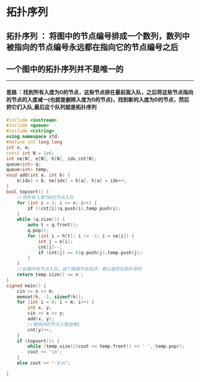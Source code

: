 # 拓扑序列
## 拓扑序列 ： 将图中的节点编号排成一个数列，数列中被指向的节点编号永远都在指向它的节点编号之后
## 一个图中的拓扑序列并不是唯一的
---
#### 思路 ：找到所有入度为0的节点，这些节点排在最前面入队，之后将这些节点指向的节点的入度减一(也就是删除入度为0的节点)，找到新的入度为0的节点，然后把它们入队,最后这个队列就是拓扑序列
```cpp
#include <iostream>
#include <queue>
#include <cstring>
using namespace std;
#define int long long 
int n, m;
const int N = 1e6;
int ne[N], e[N], h[N], idx,cnt[N];
queue<int> q;
queue<int> temp;
void add(int a, int b) {
	e[idx] = b, ne[idx] = h[a], h[a] = idx++;
}
bool topsort() {
    //将所有入度为0的节点入队
	for (int i = 1; i <= n; i++) {
		if (!cnt[i])q.push(i),temp.push(i);
	}
	while (q.size()) {
		auto t = q.front();
		q.pop();
		for (int i = h[t]; i != -1; i = ne[i]) {
			int j = e[i];
			cnt[j]--;
			if (cnt[j] == 0)q.push(j),temp.push(j);
		}
	}
    //如果所有节点入队，这个图就不存在环，那么就存在拓扑序列
	return temp.size() == n ;
}
signed main() {
	cin >> n >> m;
	memset(h, -1, sizeof(h));
	for (int i = 0; i < m; i++) {
		int x, y;
		cin >> x >> y;
		add(x, y);
        //被指向的节点入度自增1
		cnt[y]++;
	}
	if (topsort()) {
		while (temp.size())cout << temp.front() << ' ', temp.pop();
		cout << '\n';
	}
	else cout << "-1\n";

}
```